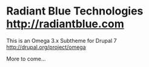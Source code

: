 # Radiant Blue Technologies http://radiantblue.com

This is an Omega 3.x Subtheme for Drupal 7 http://drupal.org/project/omega

More to come...